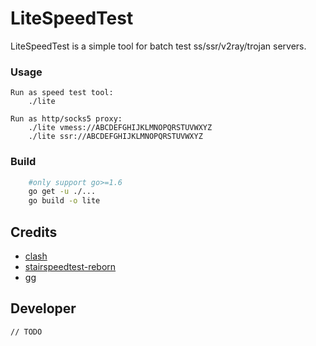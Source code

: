 # LiteSpeedTest

LiteSpeedTest is a simple tool for batch test ss/ssr/v2ray/trojan servers. 

### Usage
```
Run as speed test tool:
    ./lite    

Run as http/socks5 proxy:
    ./lite vmess://ABCDEFGHIJKLMNOPQRSTUVWXYZ
    ./lite ssr://ABCDEFGHIJKLMNOPQRSTUVWXYZ
```

### Build
```bash
    #only support go>=1.6
    go get -u ./...
    go build -o lite
```

## Credits

- [clash](https://github.com/Dreamacro/clash)
- [stairspeedtest-reborn](https://github.com/tindy2013/stairspeedtest-reborn)
- [gg](https://github.com/fogleman/gg)

## Developer
```golang
// TODO
```

